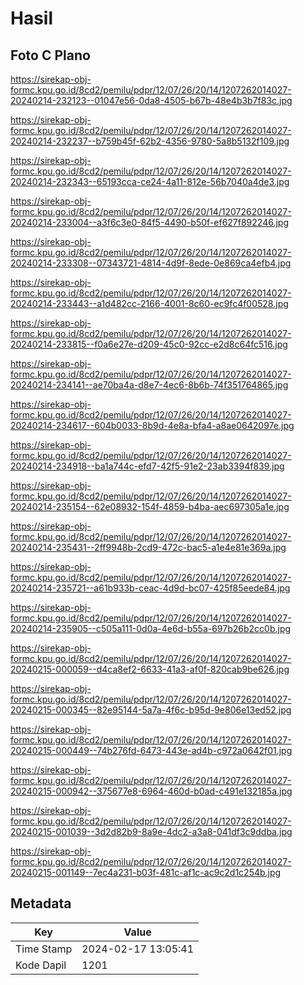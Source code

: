 # Hasil

## Foto C Plano

https://sirekap-obj-formc.kpu.go.id/8cd2/pemilu/pdpr/12/07/26/20/14/1207262014027-20240214-232123--01047e56-0da8-4505-b67b-48e4b3b7f83c.jpg

https://sirekap-obj-formc.kpu.go.id/8cd2/pemilu/pdpr/12/07/26/20/14/1207262014027-20240214-232237--b759b45f-62b2-4356-9780-5a8b5132f109.jpg

https://sirekap-obj-formc.kpu.go.id/8cd2/pemilu/pdpr/12/07/26/20/14/1207262014027-20240214-232343--65193cca-ce24-4a11-812e-56b7040a4de3.jpg

https://sirekap-obj-formc.kpu.go.id/8cd2/pemilu/pdpr/12/07/26/20/14/1207262014027-20240214-233004--a3f6c3e0-84f5-4490-b50f-ef627f892246.jpg

https://sirekap-obj-formc.kpu.go.id/8cd2/pemilu/pdpr/12/07/26/20/14/1207262014027-20240214-233308--07343721-4814-4d9f-8ede-0e869ca4efb4.jpg

https://sirekap-obj-formc.kpu.go.id/8cd2/pemilu/pdpr/12/07/26/20/14/1207262014027-20240214-233443--a1d482cc-2166-4001-8c60-ec9fc4f00528.jpg

https://sirekap-obj-formc.kpu.go.id/8cd2/pemilu/pdpr/12/07/26/20/14/1207262014027-20240214-233815--f0a6e27e-d209-45c0-92cc-e2d8c64fc516.jpg

https://sirekap-obj-formc.kpu.go.id/8cd2/pemilu/pdpr/12/07/26/20/14/1207262014027-20240214-234141--ae70ba4a-d8e7-4ec6-8b6b-74f351764865.jpg

https://sirekap-obj-formc.kpu.go.id/8cd2/pemilu/pdpr/12/07/26/20/14/1207262014027-20240214-234617--604b0033-8b9d-4e8a-bfa4-a8ae0642097e.jpg

https://sirekap-obj-formc.kpu.go.id/8cd2/pemilu/pdpr/12/07/26/20/14/1207262014027-20240214-234918--ba1a744c-efd7-42f5-91e2-23ab3394f839.jpg

https://sirekap-obj-formc.kpu.go.id/8cd2/pemilu/pdpr/12/07/26/20/14/1207262014027-20240214-235154--62e08932-154f-4859-b4ba-aec697305a1e.jpg

https://sirekap-obj-formc.kpu.go.id/8cd2/pemilu/pdpr/12/07/26/20/14/1207262014027-20240214-235431--2ff9948b-2cd9-472c-bac5-a1e4e81e369a.jpg

https://sirekap-obj-formc.kpu.go.id/8cd2/pemilu/pdpr/12/07/26/20/14/1207262014027-20240214-235721--a61b933b-ceac-4d9d-bc07-425f85eede84.jpg

https://sirekap-obj-formc.kpu.go.id/8cd2/pemilu/pdpr/12/07/26/20/14/1207262014027-20240214-235905--c505a111-0d0a-4e6d-b55a-697b26b2cc0b.jpg

https://sirekap-obj-formc.kpu.go.id/8cd2/pemilu/pdpr/12/07/26/20/14/1207262014027-20240215-000059--d4ca8ef2-6633-41a3-af0f-820cab9be626.jpg

https://sirekap-obj-formc.kpu.go.id/8cd2/pemilu/pdpr/12/07/26/20/14/1207262014027-20240215-000345--82e95144-5a7a-4f6c-b95d-9e806e13ed52.jpg

https://sirekap-obj-formc.kpu.go.id/8cd2/pemilu/pdpr/12/07/26/20/14/1207262014027-20240215-000449--74b276fd-6473-443e-ad4b-c972a0642f01.jpg

https://sirekap-obj-formc.kpu.go.id/8cd2/pemilu/pdpr/12/07/26/20/14/1207262014027-20240215-000942--375677e8-6964-460d-b0ad-c491e132185a.jpg

https://sirekap-obj-formc.kpu.go.id/8cd2/pemilu/pdpr/12/07/26/20/14/1207262014027-20240215-001039--3d2d82b9-8a9e-4dc2-a3a8-041df3c9ddba.jpg

https://sirekap-obj-formc.kpu.go.id/8cd2/pemilu/pdpr/12/07/26/20/14/1207262014027-20240215-001149--7ec4a231-b03f-481c-af1c-ac9c2d1c254b.jpg


## Metadata

| Key        | Value               |
| ---------- | ------------------- |
| Time Stamp | 2024-02-17 13:05:41 |
| Kode Dapil | 1201                |



